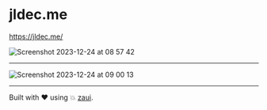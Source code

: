 # jldec.me
https://jldec.me/

![Screenshot 2023-12-24 at 08 57 42](https://github.com/jldec/jldec.me/assets/849592/c42a1e5a-b73a-4ba4-b3a0-fb38cf212acc)

---

![Screenshot 2023-12-24 at 09 00 13](https://github.com/jldec/jldec.me/assets/849592/ef3a6cd7-cf13-4f2b-83db-0a42c23bc25d)

---

Built with ❤️ using 💥 [zaui](https://github.com/zeroasiccorp/zaui).
